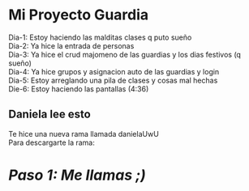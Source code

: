 ﻿# Mi Proyecto Guardia

Dia-1: Estoy haciendo las malditas clases q puto sueño <br>
Dia-2: Ya hice la entrada de personas <br>
Dia-3: Ya hice el crud majomeno de las guardias y los dias festivos (q sueño) <br>
Dia-4: Ya hice grupos y asignacion auto de las guardias y login <br>
Dia-5: Estoy arreglando una pila de clases y cosas mal hechas <br>
Die-6: Estoy haciendo las pantallas (4:36) <br>

## Daniela lee esto

Te hice una nueva rama llamada danielaUwU <br>
Para descargarte la rama:

# *Paso 1: Me llamas ;)*
